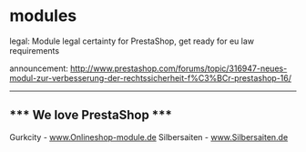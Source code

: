 modules
=====

legal: Module legal certainty for PrestaShop, get ready for eu law requirements

announcement:
http://www.prestashop.com/forums/topic/316947-neues-modul-zur-verbesserung-der-rechtssicherheit-f%C3%BCr-prestashop-16/

--------------------------
*** We love PrestaShop ***
--------------------------
Gurkcity - www.Onlineshop-module.de
Silbersaiten - www.Silbersaiten.de
